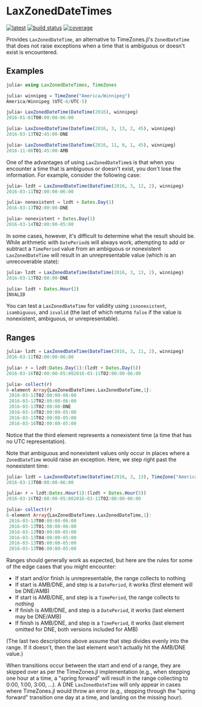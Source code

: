 # LaxZonedDateTimes
[![latest](https://img.shields.io/badge/docs-latest-blue.svg)](https://invenia.pages.invenia.ca/LaxZonedDateTimes.jl/)
[![build status](https://gitlab.invenia.ca/invenia/LaxZonedDateTimes.jl/badges/master/build.svg)](https://gitlab.invenia.ca/invenia/LaxZonedDateTimes.jl/commits/master)
[![coverage](https://gitlab.invenia.ca/invenia/LaxZonedDateTimes.jl/badges/master/coverage.svg)](https://gitlab.invenia.ca/invenia/LaxZonedDateTimes.jl/commits/master)

Provides `LaxZonedDateTime`, an alternative to TimeZones.jl's `ZonedDateTime` that does
not raise exceptions when a time that is ambiguous or doesn't exist is encountered.

## Examples

```julia
julia> using LaxZonedDateTimes, TimeZones

julia> winnipeg = TimeZone("America/Winnipeg")
America/Winnipeg (UTC-6/UTC-5)

julia> LaxZonedDateTime(DateTime(2016), winnipeg)
2016-01-01T00:00:00-06:00

julia> LaxZonedDateTime(DateTime(2016, 3, 13, 2, 45), winnipeg)
2016-03-13T02:45:00-DNE

julia> LaxZonedDateTime(DateTime(2016, 11, 6, 1, 45), winnipeg)
2016-11-06T01:45:00-AMB
```

One of the advantages of using `LaxZonedDateTime`s is that when you encounter a time
that is ambiguous or doesn't exist, you don't lose the information. For example,
consider the following case:

```julia
julia> lzdt = LaxZonedDateTime(DateTime(2016, 3, 12, 2), winnipeg)
2016-03-11T02:00:00-06:00

julia> nonexistent = lzdt + Dates.Day(1)
2016-03-13T02:00:00-DNE

julia> nonexistent + Dates.Day(1)
2016-03-14T02:00:00-05:00
```

In some cases, however, it's difficult to determine what the result should be. While
arithmetic with `DatePeriod`s will always work, attempting to add or subtract a
`TimePeriod` value from an ambiguous or nonexistent `LaxZonedDateTime` will result in an
unrepresentable value (which is an unrecoverable state):

```julia
julia> lzdt = LaxZonedDateTime(DateTime(2016, 3, 13, 2), winnipeg)
2016-03-13T02:00:00-DNE

julia> lzdt + Dates.Hour(2)
INVALID
```

You can test a `LaxZonedDateTime` for validity using `isnonexistent`, `isambiguous`, and
`isvalid` (the last of which returns `false` if the value is nonexistent, ambiguous, or
unrepresentable).

## Ranges

```julia
julia> lzdt = LaxZonedDateTime(DateTime(2016, 3, 11, 2), winnipeg)
2016-03-11T02:00:00-06:00

julia> r = lzdt:Dates.Day(1):(lzdt + Dates.Day(5))
2016-03-16T02:00:00-05:002016-03-11T02:00:00-06:00

julia> collect(r)
6-element Array{LaxZonedDateTimes.LaxZonedDateTime,1}:
 2016-03-11T02:00:00-06:00
 2016-03-12T02:00:00-06:00
 2016-03-13T02:00:00-DNE
 2016-03-14T02:00:00-05:00
 2016-03-15T02:00:00-05:00
 2016-03-16T02:00:00-05:00
```

Notice that the third element represents a nonexistent time (a time that has no UTC
representation).

Note that ambiguous and nonexistent values only occur in places where a `ZonedDateTime`
would raise an exception. Here, we step right past the nonexistent time:

```julia
julia> lzdt = LaxZonedDateTime(DateTime(2016, 3, 13), TimeZone("America/Winnipeg"))
2016-03-13T00:00:00-06:00

julia> r = lzdt:Dates.Hour(1):(lzdt + Dates.Hour(5))
2016-03-16T02:00:00-05:002016-03-11T02:00:00-06:00

julia> collect(r)
6-element Array{LaxZonedDateTimes.LaxZonedDateTime,1}:
 2016-03-13T00:00:00-06:00
 2016-03-13T01:00:00-06:00
 2016-03-13T03:00:00-05:00
 2016-03-13T04:00:00-05:00
 2016-03-13T05:00:00-05:00
 2016-03-13T06:00:00-05:00
```

Ranges should generally work as expected, but here are the rules for some of the edge
cases that you might encounter:

* If start and/or finish is unrepresentable, the range collects to nothing
* If start is AMB/DNE, and step is a `DatePeriod`, it works (first element will be
  DNE/AMB)
* If start is AMB/DNE, and step is a `TimePeriod`, the range collects to nothing
* If finish is AMB/DNE, and step is a `DatePeriod`, it works (last element may be
  DNE/AMB)
* If finish is AMB/DNE, and step is a `TimePeriod`, it works (last element omitted for
  DNE, both versions included for AMB)

(The last two descriptions above assume that step divides evenly into the range. If it
doesn't, then the last element won't actually hit the AMB/DNE value.)

When transitions occur between the start and end of a range, they are skipped over as per
the TimeZones.jl implementation (e.g., when stepping one hour at a time, a "spring
forward" will result in the range collecting to 0:00, 1:00, 3:00, ...). A DNE
`LaxZonedDateTime` will only appear in cases where TimeZones.jl would throw an error
(e.g., stepping through the "spring forward" transition one day at a time, and landing on
the missing hour).
